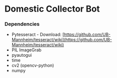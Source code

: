 # Domestic Collector Bot

### Dependencies
* Pytesseract - Download: [https://github.com/UB-Mannheim/tesseract/wiki](https://github.com/UB-Mannheim/tesseract/wiki)
* PIL ImageGrab
* pyautogui
* time
* cv2 (opencv-python)
* numpy

